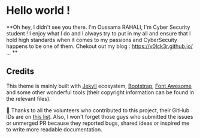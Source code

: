 # Hello world !

 **Oh hey, I didn't see you there. I'm Oussama RAHALI, I'm Cyber Security student !
 I enjoy what I do and I always try to put in my all and ensure that I hold high standards when it comes to my passions and CyberSecuity happens to be one of them. 
 Chekout out my blog : https://v0lck3r.github.io/ ... **
 










## Credits
This theme is mainly built with [Jekyll](https://jekyllrb.com/) ecosystem, [Bootstrap](https://getbootstrap.com/), [Font Awesome](https://fontawesome.com/) and some other wonderful tools (their copyright information can be found in the relevant files).

:tada: Thanks to all the volunteers who contributed to this project, their GitHub IDs are on [this list](https://github.com/cotes2020/jekyll-theme-chirpy/graphs/contributors). Also, I won't forget those guys who submitted the issues or unmerged PR because they reported bugs, shared ideas or inspired me to write more readable documentation.
